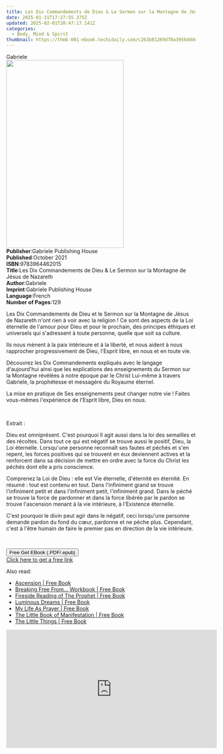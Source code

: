 ```yaml
---
title: Les Dix Commandements de Dieu & Le Sermon sur la Montagne de Jésus de Nazareth | Free Book
date: 2025-01-31T17:27:55.375Z
updated: 2025-02-01T20:47:17.141Z
categories:
  - Body, Mind & Spirit
thumbnail: https://thmb-001-ebook.techidaily.com/c263b81269d78a3956ddde8abd9672043439eeed89f87cc7d8e99d033e0b80ab.jpg
---
```

<main id="book-container">
  <div class="flex flex-col">
    <div class="book-brief flex-1 py-6 px-4 sm:p-6 md:py-10 md:px-8">
      <!-- brief-->
      <div class="book-brief-main">Gabriele</div>
    </div>
    <div
      class="book-meta-info flex-1 grid gap-4 col-start-1 col-end-3 row-start-1 sm:mb-6 sm:grid-cols-4 lg:gap-6 lg:col-start-2 lg:row-end-6 lg:row-span-6 lg:mb-0"
    >
      <div
        class="book-meta-info-left place-content-center mt-4 p-4 text-sm leading-6 col-start-2 col-span-2 dark:text-slate-400"
      >
        <img
          class="w-full h-500 object-cover rounded-lg sm:h-255 sm:col-span-2 lg:col-span-full"
          src="https://img-001-ebook.techidaily.com/56f43a22ce590402949e49b230d7ce834d5e403c3e0640ee3beadb03168ad6e1.jpg"
          alt=""
          width="312"
          height="500"
        />
      </div>
      <div
        class="book-meta-info-right mt-2 col-start-1 row-start-2 col-span-3 self-center"
      >
        <!-- meta data  -->
        <div class="flex flex-col px-4 md:px-8">
          <div class="flex-1">
            <strong>Publisher</strong>:<span class="px-2"
              >Gabriele Publishing House</span
            >
          </div>
          <div class="flex-1">
            <strong>Published</strong>:<span class="px-2">October 2021</span>
          </div>
          <div class="flex-1">
            <strong>ISBN</strong>:<span class="px-2">9783964462015</span>
          </div>
          <div class="flex-1">
            <strong>Title</strong>:<span class="px-2"
              >Les Dix Commandements de Dieu &amp; Le Sermon sur la Montagne de
              Jésus de Nazareth</span
            >
          </div>
          <div class="flex-1">
            <strong>Author</strong>:<span class="px-2">Gabriele</span>
          </div>
          <div class="flex-1">
            <strong>Imprint</strong>:<span class="px-2"
              >Gabriele Publishing House</span
            >
          </div>
          <div class="flex-1">
            <strong>Language</strong>:<span class="px-2">French</span>
          </div>
          <div class="flex-1">
            <strong>Number of Pages</strong>:<span class="px-2">129</span>
          </div>
        </div>
      </div>
    </div>
    <div class="book-description flex-1 py-6 px-4 sm:p-6 md:py-10 md:px-8">
      <div class="book-description-main">
        <div accordion-content="" id="description">
          <p>
            Les Dix Commandements de Dieu et le Sermon sur la Montagne de Jésus
            de Nazareth n'ont rien à voir avec la religion ! Ce sont des aspects
            de la Loi éternelle de l'amour pour Dieu et pour le prochain, des
            principes éthiques et universels qui s'adressent à toute personne,
            quelle que soit sa culture.
          </p>
          <p>
            Ils nous mènent à la paix intérieure et à la liberté, et nous aident
            à nous rapprocher progressivement de Dieu, l'Esprit libre, en nous
            et en toute vie.
          </p>
          <p>
            Découvrez les Dix Commandements expliqués avec le langage
            d'aujourd'hui ainsi que les explications des enseignements du Sermon
            sur la Montagne révélées à notre époque par le Christ Lui-même à
            travers Gabriele, la prophétesse et messagère du Royaume éternel.
          </p>
          <p>
            La mise en pratique de Ses enseignements peut changer notre vie !
            Faites vous-mêmes l'expérience de l'Esprit libre, Dieu en nous.
          </p>
          <p><br /></p>
          <p>Extrait :</p>
          <p>
            Dieu est omniprésent. C'est pourquoi Il agit aussi dans la loi des
            semailles et des récoltes. Dans tout ce qui est négatif se trouve
            aussi le positif, Dieu, la Loi éternelle. Lorsqu'une personne
            reconnaît ses fautes et péchés et s'en repent, les forces positives
            qui se trouvent en eux deviennent actives et la renforcent dans sa
            décision de mettre en ordre avec la force du Christ les péchés dont
            elle a pris conscience.
          </p>
          <p>
            Comprenez la Loi de Dieu : elle est Vie éternelle, d'éternité en
            éternité. En résumé : tout est contenu en tout. Dans l'infiniment
            grand se trouve l'infiniment petit et dans l'infiniment petit,
            l'infiniment grand. Dans le péché se trouve la force de pardonner et
            dans la force libérée par le pardon se trouve l'ascension menant à
            la vie intérieure, à l'Existence éternelle.
          </p>
          <p>
            C'est pourquoi le divin peut agir dans le négatif, ceci lorsqu'une
            personne demande pardon du fond du cœur, pardonne et ne pèche plus.
            Cependant, c'est à l'être humain de faire le premier pas en
            direction de la vie intérieure.&nbsp;
          </p>
          <p><br /></p>
        </div>
        <div class="accordion-fader"></div>
      </div>
    </div>
    <div class="book-excerpts flex-1 py-6 px-4 sm:p-6 md:py-10 md:px-8"></div>
    <div
      class="book-about-author flex-1 py-6 px-4 sm:p-6 md:py-10 md:px-8"
    ></div>
    <div class="book-free-get flex-1 py-6 px-4 sm:p-6 md:py-10 md:px-8">
      <button
        id="btn-free-get"
        class="bg-blue-500 hover:bg-blue-700 text-white font-bold py-2 px-4 rounded"
      >
        Free Get EBook (.PDF/.epub)
      </button>
      <div id="countdown-display" class="px-2 text-lg mt-2"></div>
      <a
        id="free-link"
        class="hidden bg-blue-500 hover:bg-blue-700 text-white font-bold py-2 px-4 rounded"
        href="https://www.ebooks.com/en-us/book/211386095/les-dix-commandements-de-dieu-le-sermon-sur-la-montagne-de-j-sus-de-nazareth/gabriele/"
        target="_blank"
        >Click here to get a free link</a
      >
    </div>
    <script>
      let countdownTime = 0;
      let countdownInterval = null;
      document
        .getElementById('btn-free-get')
        .addEventListener('click', startCountdown);
      function startCountdown() {
        countdownTime = new Date().getTime() + 60000 * 3;
        countdownInterval = setInterval(updateCountdown, 1000);
        document.getElementById('btn-free-get').disabled = true;
        document
          .getElementById('btn-free-get')
          .classList.add('bg-gray-500', 'cursor-not-allowed');
      }
      function updateCountdown() {
        let currentTime = new Date().getTime();
        let timeLeft = countdownTime - currentTime;
        let secondsLeft = Math.floor(timeLeft / 1000);
        document.getElementById('countdown-display').innerHTML =
          `Remaining time: ${secondsLeft} seconds.`;
        if (secondsLeft <= 0) {
          clearInterval(countdownInterval);
          document.getElementById('btn-free-get').classList.add('hidden');
          document.getElementById('free-link').classList.remove('hidden');
          document.getElementById('countdown-display').innerHTML = '';
        }
      }
    </script>
  </div>
</main>

<ins class="adsbygoogle"
      style="display:block"
      data-ad-client="ca-pub-7571918770474297"
      data-ad-slot="8358498916"
      data-ad-format="auto"
      data-full-width-responsive="true"></ins>
    

<span class="atpl-alsoreadstyle">Also read:</span>
<div><ul>
<li><a href="https://novels-ebooks.techidaily.com/210722305-9781958921067-ascension/"><u>Ascension | Free Book</u></a></li>
<li><a href="https://novels-ebooks.techidaily.com/210721130-9798218102616-breaking-free-from-workbook/"><u>Breaking Free From... Workbook | Free Book</u></a></li>
<li><a href="https://novels-ebooks.techidaily.com/210722274-9781666623444-fireside-reading-of-the-prophet/"><u>Fireside Reading of The Prophet | Free Book</u></a></li>
<li><a href="https://novels-ebooks.techidaily.com/210722505-9781797224367-luminous-dreams/"><u>Luminous Dreams | Free Book</u></a></li>
<li><a href="https://novels-ebooks.techidaily.com/210721542-9781956198232-my-life-as-prayer/"><u>My Life As Prayer | Free Book</u></a></li>
<li><a href="https://novels-ebooks.techidaily.com/210722291-9781524886134-the-little-book-of-manifestation/"><u>The Little Book of Manifestation | Free Book</u></a></li>
<li><a href="https://novels-ebooks.techidaily.com/210722427-9781685176044-the-little-things/"><u>The Little Things | Free Book</u></a></li>
</ul></div>

<!-- affiliate ads begin -->
<iframe width="560" height="315" src="https://www.youtube.com/embed/kZVDkvMZvP4?si=xAugrCf-Ud6EMMpm" title="YouTube video player" frameborder="0" allow="accelerometer; autoplay; clipboard-write; encrypted-media; gyroscope; picture-in-picture; web-share" referrerpolicy="strict-origin-when-cross-origin" allowfullscreen></iframe>
<!-- affiliate ads end -->

